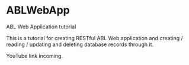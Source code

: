 # ABLWebApp
ABL Web Application tutorial

This is a tutorial for creating RESTful ABL Web application and creating / reading / updating and deleting database records through it.

YouTube link incoming.
